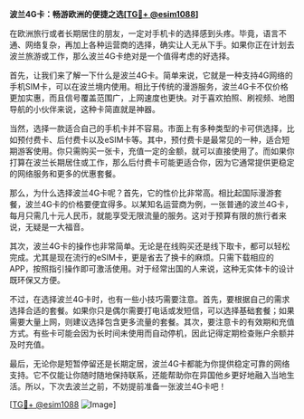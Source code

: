 **波兰4G卡：畅游欧洲的便捷之选[[TG💪+ @esim1088](https://t.me/s/esim1088)]**

在欧洲旅行或者长期居住的朋友，一定对手机卡的选择感到头疼。毕竟，语言不通、网络复杂，再加上各种运营商的选择，确实让人无从下手。如果你正在计划去波兰旅游或工作，那么波兰4G卡绝对是一个值得考虑的好选择。

首先，让我们来了解一下什么是波兰4G卡。简单来说，它就是一种支持4G网络的手机SIM卡，可以在波兰境内使用。相比于传统的漫游服务，波兰4G卡不仅价格更加实惠，而且信号覆盖范围广，上网速度也更快。对于喜欢拍照、刷视频、地图导航的小伙伴来说，这种卡简直就是神器。

当然，选择一款适合自己的手机卡并不容易。市面上有多种类型的卡可供选择，比如预付费卡、后付费卡以及eSIM卡等。其中，预付费卡是最常见的一种，适合短期游客使用。你只需购买一张卡，充值一定的金额，就可以直接使用了。而如果你打算在波兰长期居住或工作，那么后付费卡可能更适合你，因为它通常提供更稳定的网络服务和更多的优惠套餐。

那么，为什么选择波兰4G卡呢？首先，它的性价比非常高。相比起国际漫游套餐，波兰4G卡的价格要便宜得多。以某知名运营商为例，一张普通的波兰4G卡，每月只需几十元人民币，就能享受无限流量的服务。这对于预算有限的旅行者来说，无疑是一大福音。

其次，波兰4G卡的操作也非常简单。无论是在线购买还是线下取卡，都可以轻松完成。尤其是现在流行的eSIM卡，更是省去了换卡的麻烦。只需下载相应的APP，按照指引操作即可激活使用。对于经常出国的人来说，这种无实体卡的设计既环保又方便。

不过，在选择波兰4G卡时，也有一些小技巧需要注意。首先，要根据自己的需求选择合适的套餐。如果你只是偶尔需要打电话或发短信，可以选择基础套餐；如果需要大量上网，则建议选择包含更多流量的套餐。其次，要注意卡的有效期和充值方式。有些卡可能会因为长时间未使用而自动停机，因此记得定期检查账户余额并及时充值。

最后，无论你是短暂停留还是长期定居，波兰4G卡都能为你提供稳定可靠的网络支持。它不仅能让你随时随地保持联系，还能帮助你在异国他乡更好地融入当地生活。所以，下次去波兰之前，不妨提前准备一张波兰4G卡吧！

[[TG💪+ @esim1088](https://t.me/s/esim1088) ![Image](https://i.postimg.cc/4NQfJmqS/Snipaste-2025-05-13-00-14-12.png)]